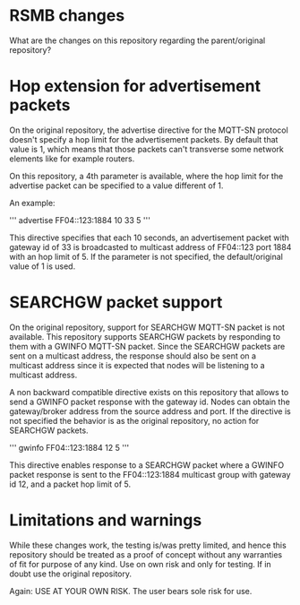 RSMB changes
============

What are the changes on this repository regarding the parent/original repository?

# Hop extension for advertisement packets

On the original repository, the advertise directive for the MQTT-SN protocol doesn't specify a hop limit for the advertisement packets.
By default that value is 1, which means that those packets can't transverse some network elements like for example routers.

On this repository, a 4th parameter is available, where the hop limit for the advertise packet can be specified to a value different of 1.

An example:

'''
advertise FF04::123:1884 10 33 5
'''

This directive specifies that each 10 seconds, an advertisement packet with gateway id of 33 is broadcasted to multicast address of FF04::123 port 1884 with an hop limit of 5.
If the parameter is not specified, the default/original value of 1 is used.

# SEARCHGW packet support

On the original repository, support for SEARCHGW MQTT-SN packet is not available. This repository supports SEARCHGW packets by responding to them with a GWINFO MQTT-SN packet.
Since the SEARCHGW packets are sent on a multicast address, the response should also be sent on a multicast address since it is expected that nodes will be listening to a multicast address.

A non backward compatible directive exists on this repository that allows to send a GWINFO packet response with the gateway id. Nodes can obtain the gateway/broker address from the source address and port. If the directive is not specified the behavior is as the original repository, no action for SEARCHGW packets.

'''
gwinfo FF04::123:1884 12 5
'''

This directive enables response to a SEARCHGW packet where a GWINFO packet response is sent to the FF04::123:1884 multicast group with gateway id 12, and a packet hop limit of 5.

# Limitations and warnings

While these changes work, the testing is/was pretty limited, and hence this repository should be treated as a proof of concept without any warranties of fit for purpose of any kind. Use on own risk and only for testing. If in doubt use the original repository.

Again: USE AT YOUR OWN RISK. The user bears sole risk for use.

